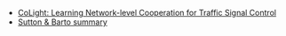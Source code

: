 - [CoLight: Learning Network-level Cooperation for Traffic Signal Control](https://github.com/wingsweihua/colight) <!-- smart_city -->
- [Sutton & Barto summary](https://lcalem.github.io/blog/2018/09/22/sutton-chap01-intro)


